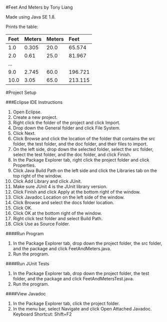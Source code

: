 #Feet And Meters by Tony Liang

Made using Java SE 1.8.

Prints the table:

Feet  | Meters  | Meters  | Feet
:---- | :------ | :------ | :------
1.0   | 0.305   | 20.0    | 65.574
2.0   | 0.61    | 25.0    | 81.967
...   |         |         |
9.0   | 2.745   | 60.0    | 196.721
10.0  | 3.05    | 65.0    | 213.115

#Project Setup

###Eclipse IDE Instructions
1. Open Eclipse.
2. Create a new project.
3. Right click the folder of the project and click Import.
4. Drop down the General folder and click File System.
5. Click Next.
6. Click Browse and click the location of the folder that contains the src folder, the test folder, and the doc folder, and their files to import.
7. On the left side, drop down the selected folder, select the src folder, select the test folder, and the doc folder, and click Finish.
8. In the Package Explorer tab, right click the project folder and click Properties.
9. Click Java Build Path on the left side and click the Libraries tab on the top right of the window.
10. Click Add Library and click JUnit.
11. Make sure JUnit 4 is the JUnit library version.
12. Click Finish and click Apply at the bottom right of the window.
13. Click Javadoc Location on the left side of the window.
14. Click Browse and select the docs folder location.
15. Click OK.
16. Click OK at the bottom right of the window.
17. Right click test folder and select Build Path.
18. Click Use as Source Folder.

####Run Program
1. In the Package Explorer tab, drop down the project folder, the src folder, and the package and click FeetAndMeters.java.
2. Run the program.

####Run JUnit Tests
1. In the Package Explorer tab, drop down the project folder, the test folder, and the package and click FeetAndMetersTest.java.
2. Run the program.

####View Javadoc
1. In the Package Explorer tab, click the project folder.
2. In the menu bar, select Navigate and click Open Attached Javadoc. Keyboard Shortcut: Shift+F2